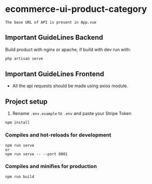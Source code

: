 # ecommerce-ui-product-category

```
The base URL of API is present in App.vue
```

## Important GuideLines Backend

Build product with nginx or apache, if build with dev run with:

```bash
php artisan serve
```

## Important GuideLines Frontend

- All the api requests should be made using axios module.

## Project setup

1. Rename `.env.example` to `.env` and paste your Stripe Token

```
npm install
```

### Compiles and hot-reloads for development

```
npm run serve
or
npm run serve -- --port 8001
```

### Compiles and minifies for production

```
npm run build
```
